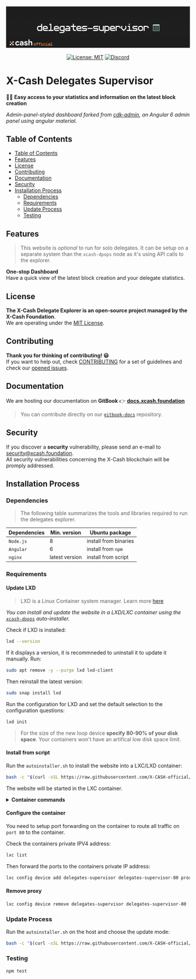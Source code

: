 <div align=middle>

<a align="center" href="https://x-network.io/xcash"><img src="header.png" alt="X-Cash Core"></a>

[![License: MIT](https://img.shields.io/badge/License-MIT-green.svg?style=flat)](https://opensource.org/licenses/MIT)
[![Discord](https://img.shields.io/discord/470575102203920395?logo=discord)](https://discordapp.com/invite/4CAahnd)

</div>

# X-Cash Delegates Supervisor

👨‍💻 **Easy access to your statistics and information on the latest block creation**

*Admin-panel-styled dashboard forked from [cdk-admin](https://github.com/codetok/cdk-admin), an Angular 6 admin panel using angular material.*

## Table of Contents

- [Table of Contents](#table-of-contents)
- [Features](#features)
- [License](#license)
- [Contributing](#contributing)
- [Documentation](#documentation)
- [Security](#security)
- [Installation Process](#installation-process)
  - [Dependencies](#dependencies)
  - [Requirements](#requirements)
  - [Update Process](#update-process)
  - [Testing](#testing)

## Features

> This website is *optional* to run for solo delegates. It can be setup on a separate system than the `xcash-dpops` node as it's using API calls to the explorer.

**One-stop Dashboard**  
Have a quick view of the latest block creation and your delegate statistics.

## License

**The X-Cash Delegate Explorer is an open-source project managed by the X-Cash Foundation**.  
We are operating under the [MIT License](LICENSE).

## Contributing

**Thank you for thinking of contributing! 😃**   
If you want to help out, check [CONTRIBUTING](https://github.com/X-CASH-official/.github/blob/master/CONTRIBUTING.md) for a set of guidelines and check our [opened issues](https://github.com/X-CASH-official/delegates-explorer/issues).

## Documentation

We are hosting our documentation on **GitBook** 👉 [**docs.xcash.foundation**](https://docs.xcash.foundation/)

> You can contribute directly on our [`gitbook-docs`](https://github.com/X-CASH-official/gitbook-docs) repository.

## Security 

If you discover a **security** vulnerability, please send an e-mail to [security@xcash.foundation](mailto:security@xcash.foundation).  
All security vulnerabilities concerning the X-Cash blockchain will be promply addressed.
 
## Installation Process

### Dependencies

> The following table summarizes the tools and libraries required to run the delegates explorer.

| Dependencies | Min. version   | Ubuntu package                                                      |
| ------------ | -------------- | ------------------------------------------------------------------- |
| `Node.js`      | 8              | install from binaries                                               |
| `Angular`      | 6              | install from `npm`                                                    |
| `nginx`                                  | latest version | install from script |

### Requirements

#### Update LXD

> LXD is a Linux Container system manager. Learn more [here](https://linuxcontainers.org/) 

*You can install and update the website in a LXD/LXC container using the [`xcash-dpops`](https://github.com/X-CASH-official/xcash-dpops/tree/master#system-requirements) auto-installer.*

Check if LXD is installed:
```bash
lxd --version
```

If it displays a version, it is recommneded to uninstall it to update it manually. Run:
```bash
sudo apt remove -y --purge lxd lxd-client
```

Then reinstall the latest version:
```bash
sudo snap install lxd
```

Run the configuration for LXD and set the default selection to the configuration questions:

```bash
lxd init
```

> For the size of the new loop device **specify 80-90% of your disk space**. Your containers won't have an artifical low disk space limit.

#### Install from script

Run the `autoinstaller.sh` to install the website into a LXC/LXD container:

```bash
bash -c "$(curl -sSL https://raw.githubusercontent.com/X-CASH-official/delegates-supervisor/master/scripts/autoinstaller.sh)"
```

The website will be started in the LXC container.

<details><summary><strong>Container commands</strong></summary>

```bash
# Start the container  
lxc start container

# Stop the container  
lxc stop container

# Delete the container (The container must be stopped first)  
lxc delete container

# Open a terminal inside the container  
lxc exec container -- bash

# Exit the terminal  
exit

# List all running containers  
lxc list
```

</details>


#### Configure the container

You need to setup port forwarding on the container to route all traffic on `port 80` to the container.

Check the containers private IPV4 address:
```bash
lxc list
```

Then forward the ports to the containers private IP address:  
```bash
lxc config device add delegates-supervisor delegates-supervisor-80 proxy listen=tcp:PUBLIC_IP_OF_SERVER:80 connect=tcp:PRIVATE_IP_OF_CONTAINER:80
```

#### Remove proxy

```bash
lxc config device remove delegates-supervisor delegates-supervisor-80
```



### Update Process

Run the `autoinstaller.sh` on the host and choose the update mode:

```bash
bash -c "$(curl -sSL https://raw.githubusercontent.com/X-CASH-official/delegates-supervisor/master/scripts/autoinstaller.sh)"
``` 

### Testing

```bash
npm test
```